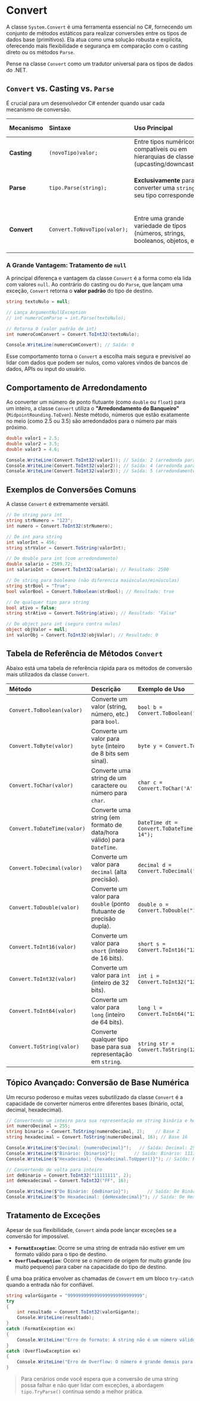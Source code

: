 
# Convert

A classe `System.Convert` é uma ferramenta essencial no C#, fornecendo um conjunto de métodos estáticos para realizar conversões entre os tipos de dados base (primitivos). Ela atua como uma solução robusta e explícita, oferecendo mais flexibilidade e segurança em comparação com o casting direto ou os métodos `Parse`.

Pense na classe `Convert` como um tradutor universal para os tipos de dados do .NET.

## `Convert` vs. Casting vs. `Parse`

É crucial para um desenvolvedor C# entender quando usar cada mecanismo de conversão.

| Mecanismo | Sintaxe | Uso Principal | Comportamento em Falha |
| :--- | :--- | :--- | :--- |
| **Casting** | `(novoTipo)valor;` | Entre tipos numéricos compatíveis ou em hierarquias de classes (upcasting/downcasting). | `InvalidCastException` em tempo de execução se a conversão for inválida. |
| **Parse** | `tipo.Parse(string);` | **Exclusivamente** para converter uma `string` em seu tipo correspondente. | `FormatException` se a string não estiver no formato correto; `ArgumentNullException` se for nula. |
| **Convert** | `Convert.ToNovoTipo(valor);` | Entre uma grande variedade de tipos (números, strings, booleanos, objetos, etc.). | `FormatException` para strings mal formatadas; `OverflowException` para estouro de capacidade. |

### A Grande Vantagem: Tratamento de `null`

A principal diferença e vantagem da classe `Convert` é a forma como ela lida com valores `null`. Ao contrário do casting ou do `Parse`, que lançam uma exceção, `Convert` retorna o **valor padrão** do tipo de destino.

```c#
string textoNulo = null;

// Lança ArgumentNullException
// int numeroComParse = int.Parse(textoNulo); 

// Retorna 0 (valor padrão de int)
int numeroComConvert = Convert.ToInt32(textoNulo); 

Console.WriteLine(numeroComConvert); // Saída: 0
```

Esse comportamento torna o `Convert` a escolha mais segura e previsível ao lidar com dados que podem ser nulos, como valores vindos de bancos de dados, APIs ou input do usuário.

## Comportamento de Arredondamento

Ao converter um número de ponto flutuante (como `double` ou `float`) para um inteiro, a classe `Convert` utiliza o **"Arredondamento do Banqueiro"** (`MidpointRounding.ToEven`). Neste método, números que estão exatamente no meio (como 2.5 ou 3.5) são arredondados para o número par mais próximo.

```c#
double valor1 = 2.5;
double valor2 = 3.5;
double valor3 = 4.6;

Console.WriteLine(Convert.ToInt32(valor1)); // Saída: 2 (arredonda para o par mais próximo)
Console.WriteLine(Convert.ToInt32(valor2)); // Saída: 4 (arredonda para o par mais próximo)
Console.WriteLine(Convert.ToInt32(valor3)); // Saída: 5 (arredondamento normal)
```

## Exemplos de Conversões Comuns

A classe `Convert` é extremamente versátil.

```c#
// De string para int
string strNumero = "123";
int numero = Convert.ToInt32(strNumero);

// De int para string
int valorInt = 456;
string strValor = Convert.ToString(valorInt);

// De double para int (com arredondamento)
double salario = 2589.72;
int salarioInt = Convert.ToInt32(salario); // Resultado: 2590

// De string para booleano (não diferencia maiúsculas/minúsculas)
string strBool = "True";
bool valorBool = Convert.ToBoolean(strBool); // Resultado: true

// De qualquer tipo para string
bool ativo = false;
string strAtivo = Convert.ToString(ativo); // Resultado: "False"

// De object para int (seguro contra nulos)
object objValor = null;
int valorObj = Convert.ToInt32(objValor); // Resultado: 0
```

## Tabela de Referência de Métodos `Convert`

Abaixo está uma tabela de referência rápida para os métodos de conversão mais utilizados da classe `Convert`.

| Método | Descrição | Exemplo de Uso |
| :--- | :--- | :--- |
| `Convert.ToBoolean(valor)` | Converte um valor (string, número, etc.) para `bool`. | `bool b = Convert.ToBoolean("true");` |
| `Convert.ToByte(valor)` | Converte um valor para `byte` (inteiro de 8 bits sem sinal). | `byte y = Convert.ToByte(12);` |
| `Convert.ToChar(valor)` | Converte uma string de um caractere ou número para `char`. | `char c = Convert.ToChar('A');` |
| `Convert.ToDateTime(valor)` | Converte uma string (em formato de data/hora válido) para `DateTime`. | `DateTime dt = Convert.ToDateTime("2025-07-14");` |
| `Convert.ToDecimal(valor)` | Converte um valor para `decimal` (alta precisão). | `decimal d = Convert.ToDecimal("123.45");` |
| `Convert.ToDouble(valor)` | Converte um valor para `double` (ponto flutuante de precisão dupla). | `double o = Convert.ToDouble("123.45");` |
| `Convert.ToInt16(valor)` | Converte um valor para `short` (inteiro de 16 bits). | `short s = Convert.ToInt16("123");` |
| `Convert.ToInt32(valor)` | Converte um valor para `int` (inteiro de 32 bits). | `int i = Convert.ToInt32("123");` |
| `Convert.ToInt64(valor)` | Converte um valor para `long` (inteiro de 64 bits). | `long l = Convert.ToInt64("123");` |
| `Convert.ToString(valor)` | Converte qualquer tipo base para sua representação em `string`. | `string str = Convert.ToString(123.45);` |


## Tópico Avançado: Conversão de Base Numérica

Um recurso poderoso e muitas vezes subutilizado da classe `Convert` é a capacidade de converter números entre diferentes bases (binário, octal, decimal, hexadecimal).

```c#
// Convertendo um inteiro para sua representação em string binária e hexadecimal
int numeroDecimal = 255;
string binario = Convert.ToString(numeroDecimal, 2);    // Base 2
string hexadecimal = Convert.ToString(numeroDecimal, 16); // Base 16

Console.WriteLine($"Decimal: {numeroDecimal}");   // Saída: Decimal: 255
Console.WriteLine($"Binário: {binario}");       // Saída: Binário: 11111111
Console.WriteLine($"Hexadecimal: {hexadecimal.ToUpper()}"); // Saída: Hexadecimal: FF

// Convertendo de volta para inteiro
int deBinario = Convert.ToInt32("11111111", 2);
int deHexadecimal = Convert.ToInt32("FF", 16);

Console.WriteLine($"De Binário: {deBinario}");       // Saída: De Binário: 255
Console.WriteLine($"De Hexadecimal: {deHexadecimal}"); // Saída: De Hexadecimal: 255
```

## Tratamento de Exceções

Apesar de sua flexibilidade, `Convert` ainda pode lançar exceções se a conversão for impossível.

- **`FormatException`**: Ocorre se uma string de entrada não estiver em um formato válido para o tipo de destino.
- **`OverflowException`**: Ocorre se o número de origem for muito grande (ou muito pequeno) para caber na capacidade do tipo de destino.

É uma boa prática envolver as chamadas de `Convert` em um bloco `try-catch` quando a entrada não for confiável.

```c#
string valorGigante = "9999999999999999999999999999";
try
{
    int resultado = Convert.ToInt32(valorGigante);
    Console.WriteLine(resultado);
}
catch (FormatException ex)
{
    Console.WriteLine("Erro de formato: A string não é um número válido.");
}
catch (OverflowException ex)
{
    Console.WriteLine("Erro de Overflow: O número é grande demais para um inteiro.");
}
```

> Para cenários onde você espera que a conversão de uma string possa falhar e não quer lidar com exceções, a abordagem `tipo.TryParse()` continua sendo a melhor prática.

